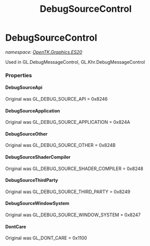 ﻿---
title: DebugSourceControl
---

# DebugSourceControl
_namespace: [OpenTK.Graphics.ES20](N-OpenTK.Graphics.ES20.html)_

Used in GL.DebugMessageControl, GL.Khr.DebugMessageControl



### Properties

#### DebugSourceApi
Original was GL_DEBUG_SOURCE_API = 0x8246
#### DebugSourceApplication
Original was GL_DEBUG_SOURCE_APPLICATION = 0x824A
#### DebugSourceOther
Original was GL_DEBUG_SOURCE_OTHER = 0x824B
#### DebugSourceShaderCompiler
Original was GL_DEBUG_SOURCE_SHADER_COMPILER = 0x8248
#### DebugSourceThirdParty
Original was GL_DEBUG_SOURCE_THIRD_PARTY = 0x8249
#### DebugSourceWindowSystem
Original was GL_DEBUG_SOURCE_WINDOW_SYSTEM = 0x8247
#### DontCare
Original was GL_DONT_CARE = 0x1100

